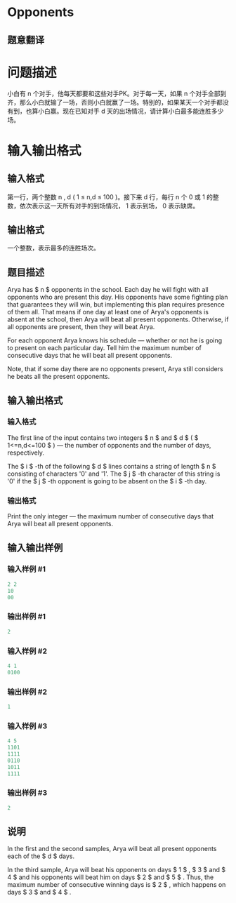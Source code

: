 # Opponents

## 题意翻译

# 问题描述

小白有 n 个对手，他每天都要和这些对手PK。对于每一天，如果 n 个对手全部到齐，那么小白就输了一场，否则小白就赢了一场。特别的，如果某天一个对手都没有到，也算小白赢。现在已知对手 d 天的出场情况，请计算小白最多能连胜多少场。

# 输入输出格式

## 输入格式

第一行，两个整数 n , d ( 1 ≤ n,d ≤ 100 )。接下来 d 行，每行 n 个 0 或 1 的整数，依次表示这一天所有对手的到场情况， 1 表示到场， 0 表示缺席。

## 输出格式

一个整数，表示最多的连胜场次。

## 题目描述

Arya has $ n $ opponents in the school. Each day he will fight with all opponents who are present this day. His opponents have some fighting plan that guarantees they will win, but implementing this plan requires presence of them all. That means if one day at least one of Arya's opponents is absent at the school, then Arya will beat all present opponents. Otherwise, if all opponents are present, then they will beat Arya.

For each opponent Arya knows his schedule — whether or not he is going to present on each particular day. Tell him the maximum number of consecutive days that he will beat all present opponents.

Note, that if some day there are no opponents present, Arya still considers he beats all the present opponents.

## 输入输出格式

### 输入格式

The first line of the input contains two integers $ n $ and $ d $ ( $ 1<=n,d<=100 $ ) — the number of opponents and the number of days, respectively.

The $ i $ -th of the following $ d $ lines contains a string of length $ n $ consisting of characters '0' and '1'. The $ j $ -th character of this string is '0' if the $ j $ -th opponent is going to be absent on the $ i $ -th day.

### 输出格式

Print the only integer — the maximum number of consecutive days that Arya will beat all present opponents.

## 输入输出样例

### 输入样例 #1

```cpp
2 2
10
00

```
### 输出样例 #1

```cpp
2

```
### 输入样例 #2

```cpp
4 1
0100

```
### 输出样例 #2

```cpp
1

```
### 输入样例 #3

```cpp
4 5
1101
1111
0110
1011
1111

```
### 输出样例 #3

```cpp
2

```
## 说明

In the first and the second samples, Arya will beat all present opponents each of the $ d $ days.

In the third sample, Arya will beat his opponents on days $ 1 $ , $ 3 $ and $ 4 $ and his opponents will beat him on days $ 2 $ and $ 5 $ . Thus, the maximum number of consecutive winning days is $ 2 $ , which happens on days $ 3 $ and $ 4 $ .


